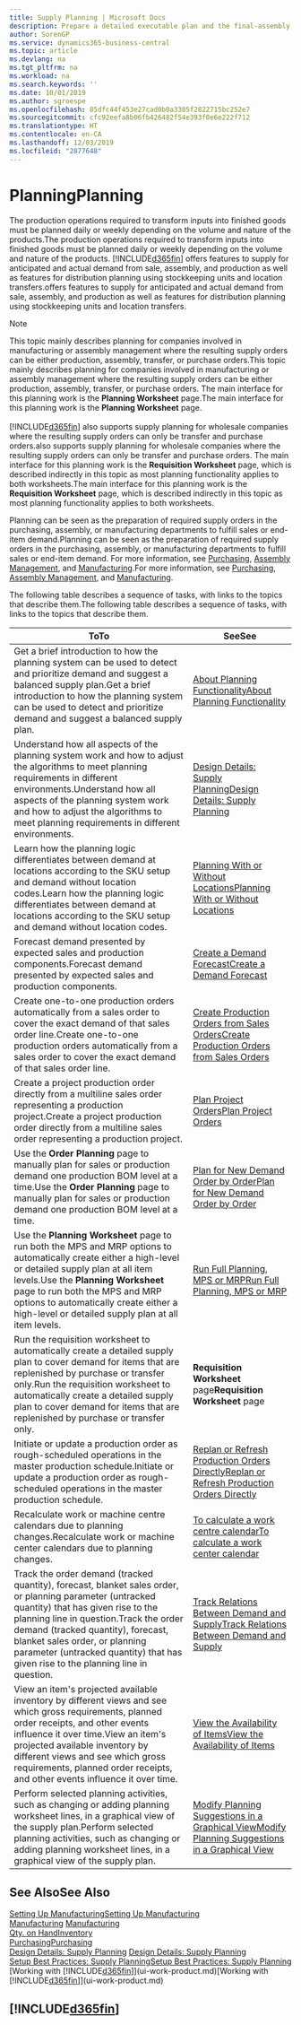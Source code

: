 ```yaml
---
title: Supply Planning | Microsoft Docs
description: Prepare a detailed executable plan and the final-assembly production schedule for sales and production demand.
author: SorenGP
ms.service: dynamics365-business-central
ms.topic: article
ms.devlang: na
ms.tgt_pltfrm: na
ms.workload: na
ms.search.keywords: ''
ms.date: 10/01/2019
ms.author: sgroespe
ms.openlocfilehash: 85dfc44f453e27cad0b0a3385f2822715bc252e7
ms.sourcegitcommit: cfc92eefa8b06fb426482f54e393f0e6e222f712
ms.translationtype: HT
ms.contentlocale: en-CA
ms.lasthandoff: 12/03/2019
ms.locfileid: "2877648"
---
```

# <a name="planning"></a><span data-ttu-id="29837-103">Planning</span><span class="sxs-lookup"><span data-stu-id="29837-103">Planning</span></span>
<span data-ttu-id="29837-104">The production operations required to transform inputs into finished goods must be planned daily or weekly depending on the volume and nature of the products.</span><span class="sxs-lookup"><span data-stu-id="29837-104">The production operations required to transform inputs into finished goods must be planned daily or weekly depending on the volume and nature of the products.</span></span> [!INCLUDE[d365fin](includes/d365fin_md.md)] <span data-ttu-id="29837-105">offers features to supply for anticipated and actual demand from sale, assembly, and production as well as features for distribution planning using stockkeeping units and location transfers.</span><span class="sxs-lookup"><span data-stu-id="29837-105">offers features to supply for anticipated and actual demand from sale, assembly, and production as well as features for distribution planning using stockkeeping units and location transfers.</span></span>

> [!NOTE]
> <span data-ttu-id="29837-106">This topic mainly describes planning for companies involved in manufacturing or assembly management where the resulting supply orders can be either production, assembly, transfer, or purchase orders.</span><span class="sxs-lookup"><span data-stu-id="29837-106">This topic mainly describes planning for companies involved in manufacturing or assembly management where the resulting supply orders can be either production, assembly, transfer, or purchase orders.</span></span> <span data-ttu-id="29837-107">The main interface for this planning work is the **Planning Worksheet** page.</span><span class="sxs-lookup"><span data-stu-id="29837-107">The main interface for this planning work is the **Planning Worksheet** page.</span></span><br /><br />
> [!INCLUDE[d365fin](includes/d365fin_md.md)] <span data-ttu-id="29837-108">also supports supply planning for wholesale companies where the resulting supply orders can only be transfer and purchase orders.</span><span class="sxs-lookup"><span data-stu-id="29837-108">also supports supply planning for wholesale companies where the resulting supply orders can only be transfer and purchase orders.</span></span> <span data-ttu-id="29837-109">The main interface for this planning work is the **Requisition Worksheet** page, which is described indirectly in this topic as most planning functionality applies to both worksheets.</span><span class="sxs-lookup"><span data-stu-id="29837-109">The main interface for this planning work is the **Requisition Worksheet** page, which is described indirectly in this topic as most planning functionality applies to both worksheets.</span></span>

<span data-ttu-id="29837-110">Planning can be seen as the preparation of required supply orders in the purchasing, assembly, or manufacturing departments to fulfill sales or end-item demand.</span><span class="sxs-lookup"><span data-stu-id="29837-110">Planning can be seen as the preparation of required supply orders in the purchasing, assembly, or manufacturing departments to fulfill sales or end-item demand.</span></span> <span data-ttu-id="29837-111">For more information, see [Purchasing](purchasing-manage-purchasing.md), [Assembly Management](assembly-assemble-items.md), and [Manufacturing](production-manage-manufacturing.md).</span><span class="sxs-lookup"><span data-stu-id="29837-111">For more information, see [Purchasing](purchasing-manage-purchasing.md), [Assembly Management](assembly-assemble-items.md), and [Manufacturing](production-manage-manufacturing.md).</span></span>

<span data-ttu-id="29837-112">The following table describes a sequence of tasks, with links to the topics that describe them.</span><span class="sxs-lookup"><span data-stu-id="29837-112">The following table describes a sequence of tasks, with links to the topics that describe them.</span></span>   

|<span data-ttu-id="29837-113">**To**</span><span class="sxs-lookup"><span data-stu-id="29837-113">**To**</span></span>|<span data-ttu-id="29837-114">**See**</span><span class="sxs-lookup"><span data-stu-id="29837-114">**See**</span></span>|  
|------------|-------------|  
|<span data-ttu-id="29837-115">Get a brief introduction to how the planning system can be used to detect and prioritize demand and suggest a balanced supply plan.</span><span class="sxs-lookup"><span data-stu-id="29837-115">Get a brief introduction to how the planning system can be used to detect and prioritize demand and suggest a balanced supply plan.</span></span>|[<span data-ttu-id="29837-116">About Planning Functionality</span><span class="sxs-lookup"><span data-stu-id="29837-116">About Planning Functionality</span></span>](production-about-planning-functionality.md)|
|<span data-ttu-id="29837-117">Understand how all aspects of the planning system work and how to adjust the algorithms to meet planning requirements in different environments.</span><span class="sxs-lookup"><span data-stu-id="29837-117">Understand how all aspects of the planning system work and how to adjust the algorithms to meet planning requirements in different environments.</span></span>|[<span data-ttu-id="29837-118">Design Details: Supply Planning</span><span class="sxs-lookup"><span data-stu-id="29837-118">Design Details: Supply Planning</span></span>](design-details-supply-planning.md)|
|<span data-ttu-id="29837-119">Learn how the planning logic differentiates between demand at locations according to the SKU setup and demand without location codes.</span><span class="sxs-lookup"><span data-stu-id="29837-119">Learn how the planning logic differentiates between demand at locations according to the SKU setup and demand without location codes.</span></span>|[<span data-ttu-id="29837-120">Planning With or Without Locations</span><span class="sxs-lookup"><span data-stu-id="29837-120">Planning With or Without Locations</span></span>](production-planning-with-without-locations.md)|
|<span data-ttu-id="29837-121">Forecast demand presented by expected sales and production components.</span><span class="sxs-lookup"><span data-stu-id="29837-121">Forecast demand presented by expected sales and production components.</span></span>|[<span data-ttu-id="29837-122">Create a Demand Forecast</span><span class="sxs-lookup"><span data-stu-id="29837-122">Create a Demand Forecast</span></span>](production-how-to-create-a-forecast.md)|  
|<span data-ttu-id="29837-123">Create one-to-one production orders automatically from a sales order to cover the exact demand of that sales order line.</span><span class="sxs-lookup"><span data-stu-id="29837-123">Create one-to-one production orders automatically from a sales order to cover the exact demand of that sales order line.</span></span>|[<span data-ttu-id="29837-124">Create Production Orders from Sales Orders</span><span class="sxs-lookup"><span data-stu-id="29837-124">Create Production Orders from Sales Orders</span></span>](production-how-to-create-production-orders-from-sales-orders.md)|
|<span data-ttu-id="29837-125">Create a project production order directly from a multiline sales order representing a production project.</span><span class="sxs-lookup"><span data-stu-id="29837-125">Create a project production order directly from a multiline sales order representing a production project.</span></span>|[<span data-ttu-id="29837-126">Plan Project Orders</span><span class="sxs-lookup"><span data-stu-id="29837-126">Plan Project Orders</span></span>](production-how-to-plan-project-orders.md)|
|<span data-ttu-id="29837-127">Use the **Order Planning** page to manually plan for sales or production demand one production BOM level at a time.</span><span class="sxs-lookup"><span data-stu-id="29837-127">Use the **Order Planning** page to manually plan for sales or production demand one production BOM level at a time.</span></span>|[<span data-ttu-id="29837-128">Plan for New Demand Order by Order</span><span class="sxs-lookup"><span data-stu-id="29837-128">Plan for New Demand Order by Order</span></span>](production-how-to-plan-for-new-demand.md)|
|<span data-ttu-id="29837-129">Use the **Planning Worksheet** page to run both the MPS and MRP options to automatically create either a high-level or detailed supply plan at all item levels.</span><span class="sxs-lookup"><span data-stu-id="29837-129">Use the **Planning Worksheet** page to run both the MPS and MRP options to automatically create either a high-level or detailed supply plan at all item levels.</span></span>|[<span data-ttu-id="29837-130">Run Full Planning, MPS or MRP</span><span class="sxs-lookup"><span data-stu-id="29837-130">Run Full Planning, MPS or MRP</span></span>](production-how-to-run-mps-and-mrp.md)|
|<span data-ttu-id="29837-131">Run the requisition worksheet to automatically create a detailed supply plan to cover demand for items that are replenished by purchase or transfer only.</span><span class="sxs-lookup"><span data-stu-id="29837-131">Run the requisition worksheet to automatically create a detailed supply plan to cover demand for items that are replenished by purchase or transfer only.</span></span>|<span data-ttu-id="29837-132">**Requisition Worksheet** page</span><span class="sxs-lookup"><span data-stu-id="29837-132">**Requisition Worksheet** page</span></span>|  
|<span data-ttu-id="29837-133">Initiate or update a production order as rough-scheduled operations in the master production schedule.</span><span class="sxs-lookup"><span data-stu-id="29837-133">Initiate or update a production order as rough-scheduled operations in the master production schedule.</span></span>|[<span data-ttu-id="29837-134">Replan or Refresh Production Orders Directly</span><span class="sxs-lookup"><span data-stu-id="29837-134">Replan or Refresh Production Orders Directly</span></span>](production-how-to-replan-refresh-production-orders.md)|
|<span data-ttu-id="29837-135">Recalculate work or machine centre calendars due to planning changes.</span><span class="sxs-lookup"><span data-stu-id="29837-135">Recalculate work or machine center calendars due to planning changes.</span></span>|[<span data-ttu-id="29837-136">To calculate a work centre calendar</span><span class="sxs-lookup"><span data-stu-id="29837-136">To calculate a work center calendar</span></span>](production-how-to-create-work-center-calendars.md#to-calculate-a-work-center-calendar)|
|<span data-ttu-id="29837-137">Track the order demand (tracked quantity), forecast, blanket sales order, or planning parameter (untracked quantity) that has given rise to the planning line in question.</span><span class="sxs-lookup"><span data-stu-id="29837-137">Track the order demand (tracked quantity), forecast, blanket sales order, or planning parameter (untracked quantity) that has given rise to the planning line in question.</span></span>|[<span data-ttu-id="29837-138">Track Relations Between Demand and Supply</span><span class="sxs-lookup"><span data-stu-id="29837-138">Track Relations Between Demand and Supply</span></span>](production-how-track-demand-supply.md)|
|<span data-ttu-id="29837-139">View an item's projected available inventory by different views and see which gross requirements, planned order receipts, and other events influence it over time.</span><span class="sxs-lookup"><span data-stu-id="29837-139">View an item's projected available inventory by different views and see which gross requirements, planned order receipts, and other events influence it over time.</span></span>|[<span data-ttu-id="29837-140">View the Availability of Items</span><span class="sxs-lookup"><span data-stu-id="29837-140">View the Availability of Items</span></span>](inventory-how-availability-overview.md)|  
|<span data-ttu-id="29837-141">Perform selected planning activities, such as changing or adding planning worksheet lines, in a graphical view of the supply plan.</span><span class="sxs-lookup"><span data-stu-id="29837-141">Perform selected planning activities, such as changing or adding planning worksheet lines, in a graphical view of the supply plan.</span></span>|[<span data-ttu-id="29837-142">Modify Planning Suggestions in a Graphical View</span><span class="sxs-lookup"><span data-stu-id="29837-142">Modify Planning Suggestions in a Graphical View</span></span>](production-how-to-modify-planning-suggestions-in-a-graphical-view.md)|

## <a name="see-also"></a><span data-ttu-id="29837-143">See Also</span><span class="sxs-lookup"><span data-stu-id="29837-143">See Also</span></span>
[<span data-ttu-id="29837-144">Setting Up Manufacturing</span><span class="sxs-lookup"><span data-stu-id="29837-144">Setting Up Manufacturing</span></span>](production-configure-production-processes.md)  
<span data-ttu-id="29837-145">[Manufacturing](production-manage-manufacturing.md)  </span><span class="sxs-lookup"><span data-stu-id="29837-145">[Manufacturing](production-manage-manufacturing.md)  </span></span>  
[<span data-ttu-id="29837-146">Qty. on Hand</span><span class="sxs-lookup"><span data-stu-id="29837-146">Inventory</span></span>](inventory-manage-inventory.md)  
[<span data-ttu-id="29837-147">Purchasing</span><span class="sxs-lookup"><span data-stu-id="29837-147">Purchasing</span></span>](purchasing-manage-purchasing.md)  
<span data-ttu-id="29837-148">[Design Details: Supply Planning](design-details-supply-planning.md) </span><span class="sxs-lookup"><span data-stu-id="29837-148">[Design Details: Supply Planning](design-details-supply-planning.md) </span></span>  
[<span data-ttu-id="29837-149">Setup Best Practices: Supply Planning</span><span class="sxs-lookup"><span data-stu-id="29837-149">Setup Best Practices: Supply Planning</span></span>](setup-best-practices-supply-planning.md)  
<span data-ttu-id="29837-150">[Working with [!INCLUDE[d365fin](includes/d365fin_md.md)]](ui-work-product.md)</span><span class="sxs-lookup"><span data-stu-id="29837-150">[Working with [!INCLUDE[d365fin](includes/d365fin_md.md)]](ui-work-product.md)</span></span>

## [!INCLUDE[d365fin](includes/free_trial_md.md)]  
